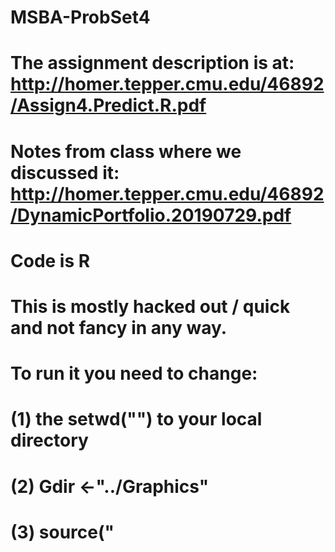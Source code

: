 # MSBA-ProbSet4
# The assignment description is at: http://homer.tepper.cmu.edu/46892/Assign4.Predict.R.pdf
#  Notes from class where we discussed it: http://homer.tepper.cmu.edu/46892/DynamicPortfolio.20190729.pdf
#
# Code is R
# This is mostly hacked out / quick and not fancy in any way.
# To run it you need to change: 
#   (1) the setwd("") to your local directory 
#   (2) Gdir <-"../Graphics"   
#   (3) source("
